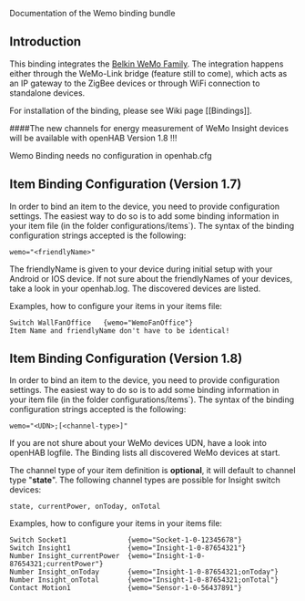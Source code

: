 Documentation of the Wemo binding bundle

## Introduction

This binding integrates the [Belkin WeMo Family](http://www.belkin.com/us/Products/c/home-automation/).
The integration happens either through the WeMo-Link bridge (feature still to come), which acts as an IP gateway to the ZigBee devices or through WiFi connection to standalone devices.

For installation of the binding, please see Wiki page [[Bindings]].

####The new channels for energy measurement of WeMo Insight devices will be available with openHAB Version 1.8 !!!

Wemo Binding needs no configuration in openhab.cfg


## Item Binding Configuration (Version 1.7)

In order to bind an item to the device, you need to provide configuration settings. The easiest way to do so is to add some binding information in your item file (in the folder configurations/items`). The syntax of the binding configuration strings accepted is the following:

    wemo="<friendlyName>"

The friendlyName is given to your device during initial setup with your Android or IOS device.
If not sure about the friendlyNames of your devices, take a look in your openhab.log. The discovered devices are listed.

Examples, how to configure your items in your items file:

    Switch WallFanOffice   {wemo="WemoFanOffice"} 
    Item Name and friendlyName don't have to be identical!


## Item Binding Configuration (Version 1.8)

In order to bind an item to the device, you need to provide configuration settings. The easiest way to do so is to add some binding information in your item file (in the folder configurations/items`). The syntax of the binding configuration strings accepted is the following:

    wemo="<UDN>;[<channel-type>]"


If you are not shure about your WeMo devices UDN, have a look into openHAB logfile. The Binding lists all discovered WeMo devices at start.

The channel type of your item definition is **optional**, it will default to channel type "**state**".
The following channel types are possible for Insight switch devices:

    state, currentPower, onToday, onTotal

Examples, how to configure your items in your items file:

    Switch Socket1               {wemo="Socket-1-0-12345678"}
	Switch Insight1              {wemo="Insight-1-0-87654321"}
	Number Insight_currentPower  {wemo="Insight-1-0-87654321;currentPower"}
	Number Insight_onToday       {wemo="Insight-1-0-87654321;onToday"}
	Number Insight_onTotal       {wemo="Insight-1-0-87654321;onTotal"}
	Contact Motion1              {wemo="Sensor-1-0-56437891"}

